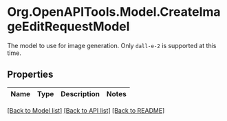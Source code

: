 # Org.OpenAPITools.Model.CreateImageEditRequestModel
The model to use for image generation. Only `dall-e-2` is supported at this time.

## Properties

Name | Type | Description | Notes
------------ | ------------- | ------------- | -------------

[[Back to Model list]](../README.md#documentation-for-models) [[Back to API list]](../README.md#documentation-for-api-endpoints) [[Back to README]](../README.md)

